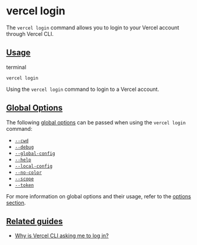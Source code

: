 # vercel login

The `vercel login` command allows you to login to your Vercel account through Vercel CLI.

## [Usage](https://vercel.com/docs/cli/login\#usage)

terminal

```code-block_code__isn_V
vercel login
```

Using the `vercel login` command to login to a Vercel
account.

## [Global Options](https://vercel.com/docs/cli/login\#global-options)

The following [global options](./vercel-cli-global-options.md) can be passed when using the `vercel login` command:

- [`--cwd`](./vercel-cli-global-options.md#current-working-directory)
- [`--debug`](./vercel-cli-global-options.md#debug)
- [`--global-config`](./vercel-cli-global-options.md#global-config)
- [`--help`](./vercel-cli-global-options.md#help)
- [`--local-config`](./vercel-cli-global-options.md#local-config)
- [`--no-color`](./vercel-cli-global-options.md#no-color)
- [`--scope`](./vercel-cli-global-options.md#scope)
- [`--token`](./vercel-cli-global-options.md#token)

For more information on global options and their usage, refer to the [options section](./vercel-cli-global-options.md).

## [Related guides](https://vercel.com/docs/cli/login\#related-guides)

- [Why is Vercel CLI asking me to log in?](https://vercel.com/guides/why-is-vercel-cli-asking-me-to-log-in)

